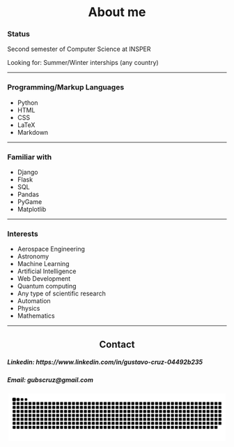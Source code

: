 <h1 align='center'>
  About me
</h1>

<h3>Status</h3>
Second semester of Computer Science at INSPER

Looking for: Summer/Winter interships (any country)

------

<h3>Programming/Markup Languages</h3>
    <ul>
        <li>Python</li>
        <li>HTML</li>
        <li>CSS</li>
        <li>LaTeX</li>
        <li>Markdown</li>
    </ul>

------

<h3>Familiar with</h3>
    <ul>
        <li>Django</li>
        <li>Flask</li>
        <li>SQL</li>
        <li>Pandas</li>
        <li>PyGame</li>
        <li>Matplotlib</li>
    </ul>

------

<h3>Interests</h3>
    <ul>
        <li>Aerospace Engineering</li>
        <li>Astronomy</li>
        <li>Machine Learning</li>
        <li>Artificial Intelligence</li>
        <li>Web Development</li>
        <li>Quantum computing</li>
        <li>Any type of scientific research</li>
        <li>Automation</li>
        <li>Physics</li>
        <li>Mathematics</li>    
    </ul>

------

<h2 align='center'>Contact</h2>
  <h5>Linkedin:  https://www.linkedin.com/in/gustavo-cruz-04492b235</h5>
  <h5>Email:  gubscruz@gmail.com</h5>

<p align="center">
  <img src="https://raw.githubusercontent.com/Gubscruz/snake_animation/master/snake.svg" alt="Snake animation" width="500"/>
</p>
